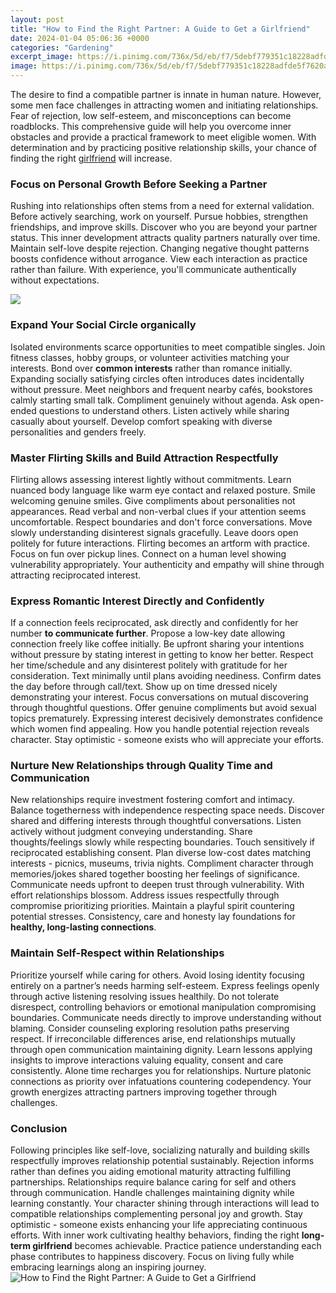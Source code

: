 ```yaml
---
layout: post
title: "How to Find the Right Partner: A Guide to Get a Girlfriend"
date: 2024-01-04 05:06:36 +0000
categories: "Gardening"
excerpt_image: https://i.pinimg.com/736x/5d/eb/f7/5debf779351c18228adfde5f7620a43c.jpg
image: https://i.pinimg.com/736x/5d/eb/f7/5debf779351c18228adfde5f7620a43c.jpg
---
```


The desire to find a compatible partner is innate in human nature. However, some men face challenges in attracting women and initiating relationships. Fear of rejection, low self-esteem, and misconceptions can become roadblocks. 
This comprehensive guide will help you overcome inner obstacles and provide a practical framework to meet eligible women. With determination and by practicing positive relationship skills, your chance of finding the right [girlfriend](https://store.fi.io.vn/mommysaurus-mom-mom-2-kids3091-t-shirt) will increase.
### Focus on Personal Growth Before Seeking a Partner 
Rushing into relationships often stems from a need for external validation. Before actively searching, work on yourself. Pursue hobbies, strengthen friendships, and improve skills. Discover who you are beyond your partner status. This inner development attracts quality partners naturally over time. 
Maintain self-love despite rejection. Changing negative thought patterns boosts confidence without arrogance. View each interaction as practice rather than failure. With experience, you'll communicate authentically without expectations.

![](https://couplescoachingonline.com/wp-content/uploads/2022/03/How-to-Find-the-Right-Partner.jpg)
### Expand Your Social Circle organically
Isolated environments scarce opportunities to meet compatible singles. Join fitness classes, hobby groups, or volunteer activities matching your interests. Bond over **common interests** rather than romance initially. Expanding socially satisfying circles often introduces dates incidentally without pressure.
Meet neighbors and frequent nearby cafés, bookstores calmly starting small talk. Compliment genuinely without agenda. Ask open-ended questions to understand others. Listen actively while sharing casually about yourself. Develop comfort speaking with diverse personalities and genders freely. 
### Master Flirting Skills and Build Attraction Respectfully
Flirting allows assessing interest lightly without commitments. Learn nuanced body language like warm eye contact and relaxed posture. Smile welcoming genuine smiles. Give compliments about personalities not appearances. 
Read verbal and non-verbal clues if your attention seems uncomfortable. Respect boundaries and don't force conversations. Move slowly understanding disinterest signals gracefully. Leave doors open politely for future interactions.
Flirting becomes an artform with practice. Focus on fun over pickup lines. Connect on a human level showing vulnerability appropriately. Your authenticity and empathy will shine through attracting reciprocated interest.
### Express Romantic Interest Directly and Confidently  
If a connection feels reciprocated, ask directly and confidently for her number **to communicate further**. Propose a low-key date allowing connection freely like coffee initially. 
Be upfront sharing your intentions without pressure by stating interest in getting to know her better. Respect her time/schedule and any disinterest politely with gratitude for her consideration. 
Text minimally until plans avoiding neediness. Confirm dates the day before through call/text. Show up on time dressed nicely demonstrating your interest. Focus conversations on mutual discovering through thoughtful questions. Offer genuine compliments but avoid sexual topics prematurely.
Expressing interest decisively demonstrates confidence which women find appealing. How you handle potential rejection reveals character. Stay optimistic - someone exists who will appreciate your efforts.
### Nurture New Relationships through Quality Time and Communication
New relationships require investment fostering comfort and intimacy. Balance togetherness with independence respecting space needs. 
Discover shared and differing interests through thoughtful conversations. Listen actively without judgment conveying understanding. Share thoughts/feelings slowly while respecting boundaries. Touch sensitively if reciprocated establishing consent. 
Plan diverse low-cost dates matching interests - picnics, museums, trivia nights. Compliment character through memories/jokes shared together boosting her feelings of significance. Communicate needs upfront to deepen trust through vulnerability. 
With effort relationships blossom. Address issues respectfully through compromise prioritizing priorities. Maintain a playful spirit countering potential stresses. Consistency, care and honesty lay foundations for **healthy, long-lasting connections**.
### Maintain Self-Respect within Relationships
Prioritize yourself while caring for others. Avoid losing identity focusing entirely on a partner’s needs harming self-esteem. Express feelings openly through active listening resolving issues healthily. 
Do not tolerate disrespect, controlling behaviors or emotional manipulation compromising boundaries. Communicate needs directly to improve understanding without blaming. Consider counseling exploring resolution paths preserving respect. 
If irreconcilable differences arise, end relationships mutually through open communication maintaining dignity. Learn lessons applying insights to improve interactions valuing equality, consent and care consistently. 
Alone time recharges you for relationships. Nurture platonic connections as priority over infatuations countering codependency. Your growth energizes attracting partners improving together through challenges.
### Conclusion
Following principles like self-love, socializing naturally and building skills respectfully improves relationship potential sustainably. Rejection informs rather than defines you aiding emotional maturity attracting fulfilling partnerships. 
Relationships require balance caring for self and others through communication. Handle challenges maintaining dignity while learning constantly. Your character shining through interactions will lead to compatible relationships complementing personal joy and growth. Stay optimistic - someone exists enhancing your life appreciating continuous efforts.
With inner work cultivating healthy behaviors, finding the right **long-term girlfriend** becomes achievable. Practice patience understanding each phase contributes to happiness discovery. Focus on living fully while embracing learnings along an inspiring journey.
![How to Find the Right Partner: A Guide to Get a Girlfriend](https://i.pinimg.com/736x/5d/eb/f7/5debf779351c18228adfde5f7620a43c.jpg)